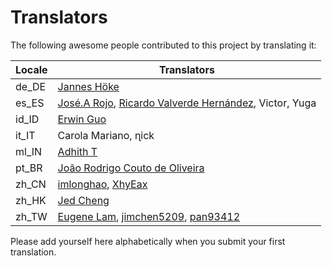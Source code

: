 # Translators

The following awesome people contributed to this project by translating it:

| Locale | Translators                                                                                                  |
|--------|--------------------------------------------------------------------------------------------------------------|
| de_DE  | [Jannes Höke](https://github.com/jh0ker)                                                                     |
| es_ES  | [José.A Rojo](https://github.com/J4RV), [Ricardo Valverde Hernández](https://telegram.me/rivh1), Victor, Yuga|
| id_ID  | [Erwin Guo](https://www.facebook.com/erwinfransiscus)                                                        |
| it_IT  | Carola Mariano, ɳick                                                                                         |
| ml_IN  | [Adhith T](https://github.com/adhitht123)                                                                    |
| pt_BR  | [João Rodrigo Couto de Oliveira](http://twitter.com/JoaoRodrigoJR)                                           |
| zh_CN  | [imlonghao](https://github.com/imlonghao), [XhyEax](https://github.com/XhyEax)                               |
| zh_HK  | [Jed Cheng](https://www.facebook.com/profile.php?id=100002258388821)                                         |
| zh_TW  | [Eugene Lam](https://www.facebook.com/eugenelam1118), [jimchen5209](https://www.youtube.com/user/jimchen5209), [pan93412](https://www.github.com/pan93412)|       
Please add yourself here alphabetically when you submit your first translation.
